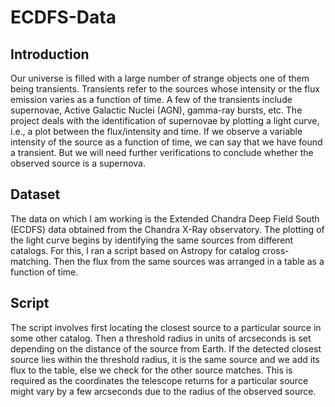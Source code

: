 # ECDFS-Data
## Introduction
Our universe is filled with a large number of strange objects one of them being transients. Transients refer to the sources whose intensity or the flux emission varies as a function of time. A few of the transients include supernovae, Active Galactic Nuclei (AGN), gamma-ray bursts, etc. 
The project deals with the identification of supernovae by plotting a light curve, i.e., a plot between the flux/intensity and time. If we observe a variable intensity of the source as a function of time, we can say that we have found a transient. But we will need further verifications to conclude whether the observed source is a supernova.
## Dataset
The data on which I am working is the Extended Chandra Deep Field South (ECDFS) data obtained from the Chandra X-Ray observatory. The plotting of the light curve begins by identifying the same sources from different catalogs. For this, I ran a script based on Astropy for catalog cross-matching. Then the flux from the same sources was arranged in a table as a function of time.  
## Script
The script involves first locating the closest source to a particular source in some other catalog. Then a threshold radius in units of arcseconds is set depending on the distance of the source from Earth. If the detected closest source lies within the threshold radius, it is the same source and we add its flux to the table, else we check for the other source matches. This is required as the coordinates the telescope returns for a particular source might vary by a few arcseconds due to the radius of the observed source.
